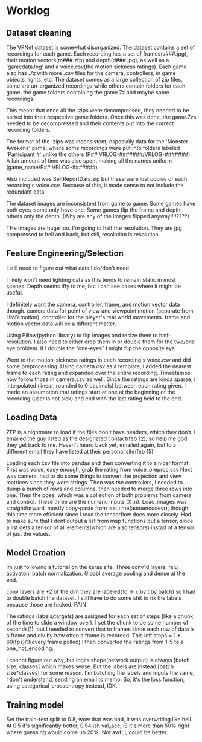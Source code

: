 # Worklog

## Dataset cleaning

The VRNet dataset is somewhat disorganized.
The dataset contains a set of recordings for each game.
Each recording has a set of frames(s###.jpg), their motion vectors(m###.zfp) and depth(d###.jpg), as well as a 'gamedata.log' and a voice.csv(the motion sickness ratings).
Each game also has .7z with more .csv files for the camera, controllers, in game objects, lights, etc.
The dataset comes as a large collection of zip files, some are un-organized recordings while others contain folders for each game, the game folders containing the game.7z and maybe some recordings.

This meant that once all the .zips were decompressed, they needed to be sorted into their respective game folders.
Once this was done, the game.7zs needed to be decompressed and their contents put into the correct recording folders.

The format of the .zips was inconsistent, especially data for the 'Monster Awakens' game,
where some recordings were put into folders labeled 'Participant #' unlike the others (P## VRLOG-#######/VRLOG-#######).
A fair amount of time was also spent making all the names uniform (game_name/P## VRLOG-#######).

Also included was SelfReportData.zip but these were just copies of each recording's voice.csv.
Because of this, it made sense to not include the redundant data.

The dataset images are inconsistent from game to game.
Some games have both eyes, some only have one.
Some games flip the frame and depth, others only the depth.
(Why are any of the images flipped anyway!!!!????)

THe images are huge too.
I'm going to half the resolution.
They are jpg compressed to hell and back, but still, resolution is resolution.

## Feature Engineering/Selection

I still need to figure out what data I do/don't need.

I likely won't need lighting data as this tends to remain static in most scenes.
Depth seems iffy to me, but I can see cases where it might be useful.

I definitely want the camera, controller, frame, and motion vector data though.
camera data for point of view and viewpoint motion (separate from HMD motion).
controller for the player's real world movements.
frame and motion vector data will be a different matter.

Using Pillow(python library) to flip images and resize them to half-resolution.
I also need to either crop them in or double them for the two/one eye problem.
If I double the "one-eyes" I might flip the opposite eye.

Went to the motion-sickness ratings in each recording's voice.csv and did some preprocessing.
Using camera.csv as a template, I added the nearest frame to each rating and expanded over the entire recording.
Timestamps now follow those in camera.csv as well.
Since the ratings are kinda sparse, I interpolated (linear, rounded to 0 decimals) between each rating given.
I made an assumption that ratings start at one at the beginning of the recording (user is not sick)
and end with the last rating held to the end.

## Loading Data
ZFP is a nightmare to load if the files don't have headers, which they don't.
I emailed the guy listed as the designated contact(feb 12), so help me god they get back to me.
Haven't heard back yet, emailed again, but to a different email they have listed at their personal site(feb 15)

Loading each csv file into pandas and then converting it to a nicer format.
First was voice, easy enough, grab the rating from voice_preproc.csv
Next was camera, had to do some things to convert the projection and view matrices since they were strings.
Then was the controllers, I needed to dump a bunch of rows and columns, then needed to merge three rows into one.
Then the pose, which was a collection of both problems from camera and control.
These three are the numeric inputs (X_n).
Load_images was straightforward, mostly copy-paste from last time(autoencodevr), though this time more efficient since I read the tensorflow docs more closely.
Had to make sure that I dont output a list from map functions but a tensor, since a list gets a tensor of all elements(which are also tensors) instad of a tensor of just the values.

## Model Creation
Im just following a tutorial on the keras site.
Three conv1d layers, relu activaton, batch normalization.
Gloabl average pooling and dense at the end.

conv layers are +2 of the dim they are labeled(1d -> x by t by batch)
so I had to double batch the dataset.
I still have to do some shit to fix the labels because those are fucked.
PAIN


The ratings (labels/targets) are assigned for each set of steps (like a chunk of the time to slide a window over).
I set the chunk to be some number of seconds(1), but I needed to convert that to frames since each row of data is a frame and div by how often a frame is recorded.
This left steps = 1 * 60(fps)/3(every frame polled)
I then converted the ratings from 1-5 to a one_hot_encoding.

I cannot figure out why, but logits shape(network output) is always [batch size, classes] which makes sense.
But the labels are instead [batch size*classes] for some reason.
I'm batching the labels and inputs the same, I don't understand, sending an email to memo.
So, it's the loss function, using categorical_crossentropy instead, IDK.

## Training model
Set the train-test split to 0.8, wow that was bad, it was overwriting like hell.
At 0.5 it's significantly better, 0.54 ish val_acc, IE it's more than 50% right where guessing would come up 20%.
Not awful, could be better.